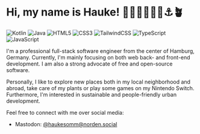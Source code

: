 # Hi, my name is Hauke! 👋🏻👨🏼‍💻🌊⚓️🪴

![Kotlin](https://img.shields.io/badge/kotlin-%237F52FF.svg?style=for-the-badge&logo=kotlin&logoColor=white) ![Java](https://img.shields.io/badge/java-%23ED8B00.svg?style=for-the-badge&logo=oracle&logoColor=white) ![HTML5](https://img.shields.io/badge/html5-E34F26.svg?style=for-the-badge&logo=html5&logoColor=white) ![CSS3](https://img.shields.io/badge/css3-1572B6.svg?style=for-the-badge&logo=css3&logoColor=white) ![TailwindCSS](https://img.shields.io/badge/tailwindcss-%2338B2AC.svg?style=for-the-badge&logo=tailwind-css&logoColor=white) ![TypeScript](https://img.shields.io/badge/typescript-%23007ACC.svg?style=for-the-badge&logo=typescript&logoColor=white) ![JavaScript](https://img.shields.io/badge/javascript-%23323330.svg?style=for-the-badge&logo=javascript&logoColor=%23F7DF1E) 

I'm a professional full-stack software engineer from the center of Hamburg, Germany. Currently, I'm mainly focusing on both web back- and front-end development. I am also a strong advocate of free and open-source software.

Personally, I like to explore new places both in my local neighborhood and abroad, take care of my plants or play some games on my Nintendo Switch.
Furthermore, I'm interested in sustainable and people-friendly urban development.

Feel free to connect with me over social media:

- Mastodon: <a rel="me" href="https://norden.social/@haukesomm">@haukesomm@norden.social</a>